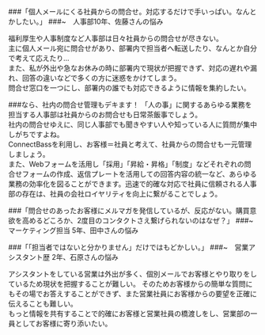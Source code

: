 ###「個人メールにくる社員からの問合せ。対応するだけで手いっぱい。なんとかしたい。」
###~　人事部10年、佐藤さんの悩み

福利厚生や人事制度など人事部は日々社員からの問合せが尽きない。  
主に個人メール宛に問合せがあり、部署内で担当者へ転送したり、なんとか自分で考えて応えたり...  
また、私が外出や急なお休みの時に部署内で現状が把握できず、対応の遅れや漏れ、回答の違いなどで多くの方に迷惑をかけてしまう。  
問合せ窓口を一つにし、部署内の誰でも対応できるように情報を集約したい。

###なら、社内の問合せ管理もデキます！
「人の事」に関するあらゆる業務を担当する人事部は社員からのお問合せも日常茶飯事でしょう。  
社内の問合せゆえに、同じ人事部でも聞きやすい人や知っている人に質問が集中しがちですよね。  
ConnectBassを利用し、お客様＝社員と考えて、社員からの問合せも一元管理しましょう。  
また、Webフォームを活用し「採用」「昇給・昇格」「制度」などそれぞれの問合せフォームの作成、返信プレートを活用しての回答内容の統一など、あらゆる業務の効率化を図ることができます。迅速で的確な対応で社員に信頼される人事部の存在は、社員の会社ロイヤリティを向上に繋がることでしょう。



###「問合せのあったお客様にメルマガを発信しているが、反応がない。購買意欲を高めるどころか、2度目のコンタクトさえ繋げられないのはなぜ？」
###~　マーケティング担当 5年、田中さんの悩み



###「「担当者ではないと分かりません」だけではもどかしい。」
###~　営業アシスタント歴 2年、石原さんの悩み

アシスタントをしている営業は外出が多く、個別メールでお客様とやり取りをしているため現状を把握することが難しい。 
そのためお客様からの簡単な質問にもその場でお答えすることができず、また営業社員にお客様からの要望を正確に伝えることも難しい。  
もっと情報を共有することで的確にお客様と営業社員の橋渡しをし、営業部の一員としてお客様に寄り添いたい。
